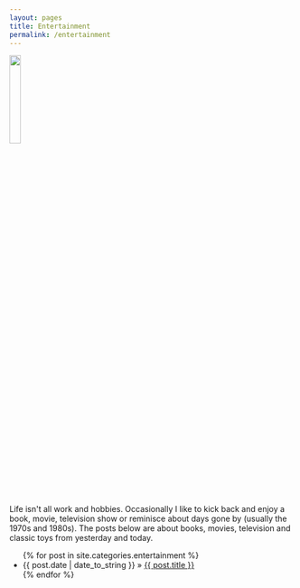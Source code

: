 ```yaml
---
layout: pages
title: Entertainment
permalink: /entertainment
---
```


<img class="category" src="http://www.stevencombs.com/images/design/entertainment.svg" width="20%" />

Life isn't all work and hobbies. Occasionally I like to kick back and enjoy a book, movie, television show or reminisce about days gone by (usually the 1970s and 1980s). The posts below are about books, movies, television and classic toys from yesterday and today.

<ul id="blog-posts" class="posts">
{% for post in site.categories.entertainment %}
    <li><span>{{ post.date | date_to_string }} &raquo; </span><a href="{{ post.url }}">{{ post.title }}</a></li>
{% endfor %}
</ul>
